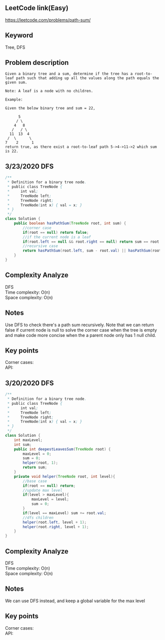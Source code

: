 ## LeetCode link(Easy)
https://leetcode.com/problems/path-sum/

## Keyword
Tree, DFS

## Problem description
```
Given a binary tree and a sum, determine if the tree has a root-to-leaf path such that adding up all the values along the path equals the given sum.

Note: A leaf is a node with no children.

Example:

Given the below binary tree and sum = 22,

      5
     / \
    4   8
   /   / \
  11  13  4
 /  \      \
7    2      1
return true, as there exist a root-to-leaf path 5->4->11->2 which sum is 22.
```
## 3/23/2020 DFS

```java
/**
 * Definition for a binary tree node.
 * public class TreeNode {
 *     int val;
 *     TreeNode left;
 *     TreeNode right;
 *     TreeNode(int x) { val = x; }
 * }
 */
class Solution {
    public boolean hasPathSum(TreeNode root, int sum) {
        //corner case
        if(root == null) return false;
        //if the current node is a leaf
        if(root.left == null && root.right == null) return sum == root.val;
        //recursive case
        return hasPathSum(root.left, sum - root.val) || hasPathSum(root.right, sum - root.val);
    }
}
```

## Complexity Analyze
DFS\
Time complexity: O(n) \
Space complexity: O(n)

## Notes
Use DFS to check there's a path sum recursively. Note that we can return false if current node is null to solve the corner case when the tree is empty and make code more concise when the a parent node only has 1 null child.

## Key points
Corner cases:\
API:

## 3/20/2020 DFS

```java
/**
 * Definition for a binary tree node.
 * public class TreeNode {
 *     int val;
 *     TreeNode left;
 *     TreeNode right;
 *     TreeNode(int x) { val = x; }
 * }
 */
class Solution {
    int maxLevel;
    int sum;
    public int deepestLeavesSum(TreeNode root) {
        maxLevel = 0;
        sum = 0;
        helper(root, 1);
        return sum;
    }
    private void helper(TreeNode root, int level){
        //base case
        if(root == null) return;
        //update max level
        if(level > maxLevel){
            maxLevel = level;
            sum = 0;
        }
        if(level == maxLevel) sum += root.val;
        //dfs children
        helper(root.left, level + 1);
        helper(root.right, level + 1);
    }
}
```

## Complexity Analyze
DFS\
Time complexity: O(n)\
Space complexity: O(n)

## Notes
We can use DFS instead, and keep a global variable for the max level

## Key points
Corner cases:\
API: